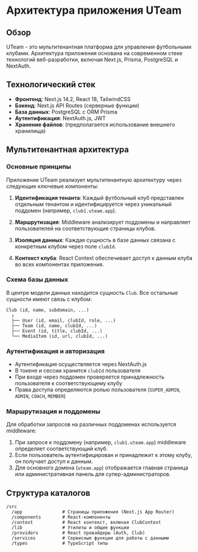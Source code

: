 # Архитектура приложения UTeam

## Обзор

UTeam - это мультитенантная платформа для управления футбольными клубами. Архитектура приложения основана на современном стеке технологий веб-разработки, включая Next.js, Prisma, PostgreSQL и NextAuth.

## Технологический стек

- **Фронтенд**: Next.js 14.2, React 18, TailwindCSS
- **Бэкенд**: Next.js API Routes (серверные функции)
- **База данных**: PostgreSQL с ORM Prisma
- **Аутентификация**: NextAuth.js, JWT
- **Хранение файлов**: (предполагается использование внешнего хранилища)

## Мультитенантная архитектура

### Основные принципы

Приложение UTeam реализует мультитенантную архитектуру через следующие ключевые компоненты:

1. **Идентификация тенанта**: Каждый футбольный клуб представлен отдельным тенантом и идентифицируется через уникальный поддомен (например, `club1.uteam.app`).

2. **Маршрутизация**: Middleware анализирует поддомены и направляет пользователей на соответствующие страницы клубов.

3. **Изоляция данных**: Каждая сущность в базе данных связана с конкретным клубом через поле `clubId`.

4. **Контекст клуба**: React Context обеспечивает доступ к данным клуба во всех компонентах приложения.

### Схема базы данных

В центре модели данных находится сущность `Club`. Все остальные сущности имеют связь с клубом:

```
Club (id, name, subdomain, ...)
  ↓
  ├── User (id, email, clubId, role, ...)
  ├── Team (id, name, clubId, ...)
  ├── Event (id, title, clubId, ...)
  └── MediaItem (id, url, clubId, ...)
```

### Аутентификация и авторизация

- Аутентификация осуществляется через NextAuth.js
- В токене и сессии хранится `clubId` пользователя
- При входе через поддомен проверяется принадлежность пользователя к соответствующему клубу
- Права доступа определяются ролью пользователя (`SUPER_ADMIN`, `ADMIN`, `COACH`, `MEMBER`)

### Маршрутизация и поддомены

Для обработки запросов на различных поддоменах используется middleware:

1. При запросе к поддомену (например, `club1.uteam.app`) middleware определяет соответствующий клуб.
2. Если пользователь аутентифицирован и принадлежит к этому клубу, он получает доступ к данным.
3. Для основного домена (`uteam.app`) отображается главная страница или административная панель для супер-администраторов.

## Структура каталогов

```
/src
  /app               # Страницы приложения (Next.js App Router)
  /components        # React-компоненты
  /context           # React контекст, включая ClubContext
  /lib               # Утилиты и общие функции
  /providers         # React провайдеры (Auth, Club)
  /services          # Сервисные функции для работы с данными
  /types             # TypeScript типы
```